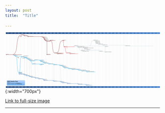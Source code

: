 ```yaml
---
layout: post
title:	"Title"

---
```

<!-- Image example -->
![MS-DOS Family Tree](/images/MSDOS/MSDOS_family_tree.png){:width="700px"}

<!-- Link example -->
[Link to full-size image](/images/MSDOS/MSDOS_family_tree.png)

<!-- Separator -->
---
